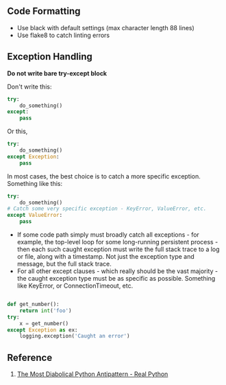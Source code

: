 ## Code Formatting
* Use black with default settings (max character length 88 lines)
* Use flake8 to catch linting errors

## Exception Handling

**Do not write bare try-except block**

Don't write this:

```python
try:
    do_something()
except:
    pass
```

Or this,
```python
try:
    do_something()
except Exception:
    pass
```

In most cases, the best choice is to catch a more specific exception. Something like this:

```python
try:
    do_something()
# Catch some very specific exception - KeyError, ValueError, etc.
except ValueError:
    pass
```

* If some code path simply must broadly catch all exceptions - for example, the top-level loop for some long-running persistent process - then each such caught exception must write the full stack trace to a log or file, along with a timestamp. Not just the exception type and message, but the full stack trace.
* For all other except clauses - which really should be the vast majority - the caught exception type must be as specific as possible. Something like KeyError, or ConnectionTimeout, etc.

```python

def get_number():
    return int('foo')
try:
    x = get_number()
except Exception as ex:
    logging.exception('Caught an error')
```



## Reference
1. [The Most Diabolical Python Antipattern - Real Python](https://realpython.com/the-most-diabolical-python-antipattern/)

